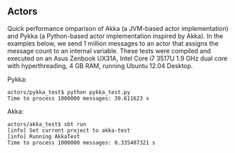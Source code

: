 ## Actors

Quick performance omparison of Akka (a JVM-based actor implementation) and Pykka (a Python-based
actor implementation inspired by Akka). In the examples below, we send 1 million messages to an actor 
that assigns the message count to an internal variable. These tests were compiled and executed on an 
Asus Zenbook UX31A, Intel Core i7 3517U 1.9 GHz dual core with hyperthreading, 4 GB RAM, running 
Ubuntu 12.04 Desktop.

Pykka:
```
actors/pykka_test$ python pykka_test.py 
Time to process 1000000 messages: 39.611623 s
```

Akka:
```
actors/akka_test$ sbt run
[info] Set current project to akka-test
[info] Running AkkaTest 
Time to process 1000000 messages: 0.335407321 s
```


